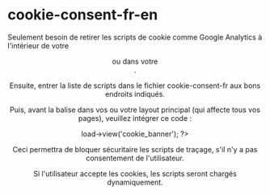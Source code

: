 # cookie-consent-fr-en

Seulement besoin de retirer les scripts de cookie comme Google Analytics à l'intérieur de votre <header> ou dans votre <footer>. 

Ensuite, entrer la liste de scripts dans le fichier cookie-consent-fr aux bons endroits indiqués. 

Puis, avant la balise </body> dans vos ou votre layout principal (qui affecte tous vos pages), veuillez intégrer ce code :

<?php $this->load->view('cookie_banner'); ?>

Ceci permettra de bloquer sécuritaire les scripts de traçage, s'il n'y a pas consentement de l'utilisateur. 

Si l'utilisateur accepte les cookies, les scripts seront chargés dynamiquement.
